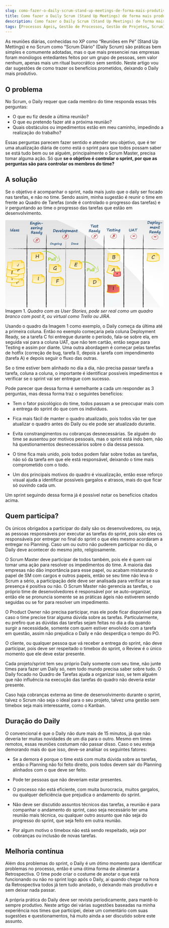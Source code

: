 ```yaml
---
slug: como-fazer-o-daily-scrum-stand-up-meetings-de-forma-mais-produtiva
title: Como fazer o Daily Scrum (Stand Up Meetings) de forma mais produtiva
description: Como fazer o Daily Scrum (Stand Up Meetings) de forma mais produtiva
tags: [Processos Ágeis, Gestão de Processos, Gestão de Projetos, Scrum]
---
```


As reuniões diárias, conhecidas no XP como “Reuniões em Pé” (Stand Up Mettings) e no Scrum como “Scrum Diário” (Daily Scrum) são práticas bem simples e comumente adotadas, mas o que mais presenciei nas empresas foram monólogos entediantes feitos por um grupo de pessoas, sem valor nenhum, apenas mais um ritual burocrático sem sentido. Neste artigo vou dar sugestões de como trazer os benefícios prometidos, deixando o Daily mais produtivo.

<!--truncate-->

## O problema

No Scrum, o Daily requer que cada membro do time responda essas três perguntas:

- O que eu fiz desde a última reunião?
- O que eu pretendo fazer até a próxima reunião?
- Quais obstáculos ou impedimentos estão em meu caminho, impedindo a realização do trabalho?

Essas perguntas parecem fazer sentido e atender seu objetivo, que é ter uma atualização diária de como está o sprint para que todos possam saber se está tudo bem ou se alguém, principalmente o Scrum Master, precisa tomar alguma ação. Só que **se o objetivo é controlar o sprint, por que as perguntas são para controlar os membros do time?**

## A solução

Se o objetivo é acompanhar o sprint, nada mais justo que o daily ser focado nas tarefas, e não no time. Sendo assim, minha sugestão é reunir o time em frente ao Quadro de Tarefas (onde é controlado o progresso das tarefas) e ir perguntando ao time o progresso das tarefas que estão em desenvolvimento.

![Quadro de Tarefas](../static/img/kanban-board-example-1024x563.jpg)
Imagem 1. *Quadro com as User Stories, pode ser real como um quadro branco com post it, ou virtual como Trello ou JIRA.*


Usando o quadro da Imagem 1 como exemplo, o Daily começa da última até a primeira coluna. Então no exemplo começaria pela coluna Deployment Ready, se a tarefa C foi entregue durante o período, fala-se sobre ela, em seguida vai para a coluna UAT, que não tem cartão, então segue para Testing e assim por diante. Uma outra abordagem é começar pelas tarefas de hotfix (correção de bug, tarefa I), depois a tarefa com impendimento (tarefa A) e depois seguir o fluxo das outras.

Se o time estiver bem alinhado no dia a dia, não precisa passar tarefa a tarefa, coluna a coluna, o importante é identificar possíveis impedimentos e verificar se o sprint vai ser entregue com sucesso.

Pode parecer que dessa forma é semelhante a cada um responder as 3 perguntas, mas dessa forma traz o seguintes benefícios:

- Tem o fator psicológico do time, todos passam a se preocupar mais com a entrega do sprint do que com os indivíduos.
  
- Fica mais fácil de manter o quadro atualizado, pois todos vão ter que atualizar o quadro antes do Daily ou ele pode ser atualizado durante.

- Evita constrangimentos ou cobranças desnecessárias. Se alguém do time se ausentou por motivos pessoais, mas o sprint está indo bem, não há questionamentos desnecessários sobre o dia dessa pessoa.

- O time fica mais unido, pois todos podem falar sobre todas as tarefas, não só da tarefa em que ele está responsável, deixando o time mais comprometido com o todo.

- Um dos principais motivos do quadro é visualização, então esse reforço visual ajuda a identificar possíveis gargalos e atrasos, mais do que ficar só ouvindo cada um.

Um sprint seguindo dessa forma já é possível notar os benefícios citados acima.

## Quem participa?

Os únicos obrigados a participar do daily são os desenvolvedores, ou seja, as pessoas responsáveis por executar as tarefas do sprint, pois são eles os responsáveis por entregar no final do sprint o que eles mesmo acordaram a entregar no Planning. Caso um ou outro não puderem participar no dia, o Daily deve acontecer do mesmo jeito, religiosamente.

O Scrum Master deve participar de todos também, pois ele é quem vai tomar uma ação para resolver os impedimentos do time. A maioria das empresas não dão importância para esse papel, ou acabam misturando o papel de SM com cargos e outros papeis, então se seu time não leva o Scrum a sério, a participação dele deve ser analisada para verificar se sua presença é positiva ou não. O Scrum Master não gerencia as tarefas, o próprio time de desenvolvedores é responsável por se auto-organizar, então ele se pronuncia somente se as práticas ágeis não estiverem sendo seguidas ou se for para resolver um impedimento.

O Product Owner não precisa participar, mas ele pode ficar disponível para caso o time precise tirar alguma dúvida sobre as tarefas. Particularmente, eu prefiro que as dúvidas das tarefas sejam feitas no dia a dia quando surgir a necessidade, somente com quem estiver envolvido com a tarefa em questão, assim não prejudica o Daily e não desperdiça o tempo do PO.

O cliente, ou qualquer pessoa que vá receber a entrega do sprint, não deve participar, pois deve ser respeitado o timebox do sprint, o Review é o único momento que ele deve estar presente.

Cada projeto/sprint tem seu próprio Daily somente com seu time, não junte times para fazer um Daily só, nem todo mundo precisa saber sobre tudo. O Daily focado no Quadro de Tarefas ajuda a organizar isso, se tem alguém que não influência na execução das tarefas do quadro não deveria estar presente.

Caso haja cobranças externa ao time de desenvolvimento durante o sprint, talvez o Scrum não seja o ideal para o seu projeto, talvez uma gestão sem timebox seja mais interessante, como o Kanban.

## Duração do Daily

O convencional é que o Daily não dure mais de 15 minutos, já que não deveria ter muitas novidades de um dia para o outro. Mesmo em times remotos, essas reuniões costumam não passar disso. Caso o seu esteja demorando mais do que isso, deve-se analisar os seguintes fatores:

- Se a demora é porque o time está com muita dúvida sobre as tarefas, então o Planning não foi feito direito, pois todos devem sair do Planning alinhados com o que deve ser feito.

- Pode ter pessoas que não deveriam estar presentes.

- O processo não está eficiente, com muita burocracia, muitos gargalos, ou qualquer deficiência que prejudica o andamento do sprint.

- Não deve ser discutido assuntos técnicos das tarefas, a reunião é para companhar o andamento do sprint, caso seja necessário ter uma reunião mais técnica, ou qualquer outro assunto que não seja do progresso do sprint, que seja feito em outra reunião.

- Por algum motivo o timebox não está sendo respeitado, seja por cobranças ou inclusão de novas tarefas.

## Melhoria contínua

Além dos problemas do sprint, o Daily é um ótimo momento para identificar problemas no processo, então é uma ótima forma de alimentar a Retrospectiva. O time pode criar o costume de anotar o que está funcionando ou não no sprint logo após o Daily, aí quando chegar na hora da Retrospectiva todos já tem tudo anotado, o deixando mais produtivo e sem deixar nada passar.

A própria prática do Daily deve ser revista periodicamente, para mantê-lo sempre produtivo. Neste artigo dei várias sugestões baseadas na minha experiência nos times que participei, deixe um comentário com suas sugestões e questionamentos, há muito ainda a ser discutido sobre este assunto.
